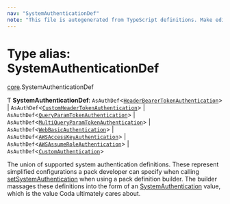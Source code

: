 ```yaml
---
nav: "SystemAuthenticationDef"
note: "This file is autogenerated from TypeScript definitions. Make edits to the comments in the TypeScript file and then run `make docs` to regenerate this file."
---
```

# Type alias: SystemAuthenticationDef

[core](../modules/core.md).SystemAuthenticationDef

Ƭ **SystemAuthenticationDef**: `AsAuthDef`<[`HeaderBearerTokenAuthentication`](../interfaces/core.HeaderBearerTokenAuthentication.md)\> \| `AsAuthDef`<[`CustomHeaderTokenAuthentication`](../interfaces/core.CustomHeaderTokenAuthentication.md)\> \| `AsAuthDef`<[`QueryParamTokenAuthentication`](../interfaces/core.QueryParamTokenAuthentication.md)\> \| `AsAuthDef`<[`MultiQueryParamTokenAuthentication`](../interfaces/core.MultiQueryParamTokenAuthentication.md)\> \| `AsAuthDef`<[`WebBasicAuthentication`](../interfaces/core.WebBasicAuthentication.md)\> \| `AsAuthDef`<[`AWSAccessKeyAuthentication`](../interfaces/core.AWSAccessKeyAuthentication.md)\> \| `AsAuthDef`<[`AWSAssumeRoleAuthentication`](../interfaces/core.AWSAssumeRoleAuthentication.md)\> \| `AsAuthDef`<[`CustomAuthentication`](../interfaces/core.CustomAuthentication.md)\>

The union of supported system authentication definitions. These represent simplified
configurations a pack developer can specify when calling [setSystemAuthentication](../classes/core.PackDefinitionBuilder.md#setsystemauthentication)
when using a pack definition builder. The builder massages these definitions into the form of
an [SystemAuthentication](core.SystemAuthentication.md) value, which is the value Coda ultimately cares about.
